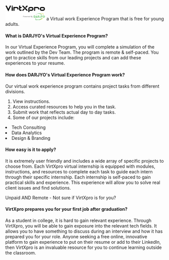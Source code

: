 <img src="https://github.com/DARJYO/virtXpro/blob/main/img/vxp.png" height="25%" width="25%">    
a Virtual work Experience Program that is free for young adults.

#### What is DARJYO's Virtual Experience Program?

In our Virtual Experience Program, you will complete a simulation of the work outlined by the Dev Team. The program is remote & self-paced. You get to practice skills from our leading projects and can add these experiences to your resume.

#### How does DARJYO's Virtual Experience Program work?

Our virtual work experience program contains project tasks from different divisions.
1. View instructions.
2. Access curated resources to help you in the task.
3. Submit work that reflects actual day to day tasks.
4. Some of our projects include:

<li>Tech Consulting 
<li>Data Analytics 
<li>Design & Branding 

#### How easy is it to apply?

It is extremely user friendly and includes a wide array of specific projects to choose from. Each VirtXpro virtual internship is equipped with modules, instructions, and resources to complete each task to guide each intern through their specific internship. Each internship is self-paced to gain practical skills and experience. This experience will allow you to solve real client issues and find solutions.

Unpaid AND Remote - Not sure if VirtXpro is for you?
#### VirtXpro prepares you for your first job after graduation?

As a student in college, it is hard to gain relevant experience. Through VirtXpro, you will be able to gain exposure into the relevant tech fields. It allows you to have something to discuss during an interview and how it has prepared you for your role.
Anyone seeking a free online, innovative platform to gain experience to put on their resume or add to their LinkedIn, then VirtXpro is an invaluable resource for you to continue learning outside the classroom.

